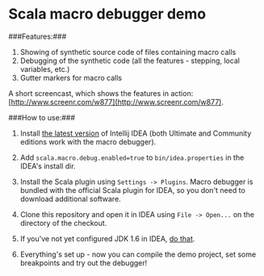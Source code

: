 Scala macro debugger demo
========

###Features:###

1. Showing of synthetic source code of files containing macro calls
2. Debugging of the synthetic code (all the features - stepping, local variables, etc.)
3. Gutter markers for macro calls

A short screencast, which shows the features in action: [http://www.screenr.com/w877](http://www.screenr.com/w877).

###How to use:###

1. Install [the latest version](http://www.jetbrains.com/idea/download/index.html) of Intellij IDEA (both Ultimate and Community editions work with the macro debugger).

2. Add `scala.macro.debug.enabled=true` to `bin/idea.properties` in the IDEA's install dir.

3. Install the Scala plugin using `Settings -> Plugins`. Macro debugger is bundled with the official Scala plugin for IDEA, so you don't need to download additional software.

4. Clone this repository and open it in IDEA using `File -> Open...` on the directory of the checkout.

5. If you've not yet configured JDK 1.6 in IDEA, [do that](http://www.google.com/).

6. Everything's set up - now you can compile the demo project, set some breakpoints and try out the debugger!


